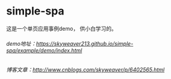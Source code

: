 # simple-spa
这是一个单页应用事例demo， 供小白学习的。

###### demo地址：https://skyweaver213.github.io/simple-spa/example/demo/index.html<br/>
###### 博客文章：http://www.cnblogs.com/skyweaver/p/6402565.html
